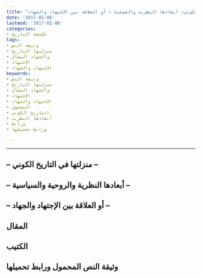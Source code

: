 ```yaml
---
title: "الصراعات في دار الإسلام – منزلتها في التاريخ الكوني– أبعادها النظرية والعملية – أو العلاقة بين الإجتهاد والجهاد"
date: '2017-02-06'
lastmod: '2017-02-06'
categories:
- فلسفة التاريخ
tags:
- وثيقة النص
- منزلتها التاريخ
- والجهاد المقال
- الإجتهاد
- الإجتهاد والجهاد
keywords:
- وثيقة النص
- منزلتها التاريخ
- والجهاد المقال
- الإجتهاد
- الإجتهاد والجهاد
- المحمول
- التاريخ الكوني
- أبعادها النظرية
- ورابط
- ورابط تحميلها

---
```

****

## **– منزلتها في التاريخ الكوني –**

## **– أبعادها النظرية والروحية والسياسية –**

## **– أو العلاقة بين الإجتهاد والجهاد –**

## المقال

## الكتيب

## وثيقة النص المحمول ورابط تحميلها

###